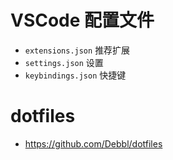 # VSCode 配置文件

- `extensions.json` 推荐扩展
- `settings.json` 设置
- `keybindings.json` 快捷键

# dotfiles
- https://github.com/Debbl/dotfiles
